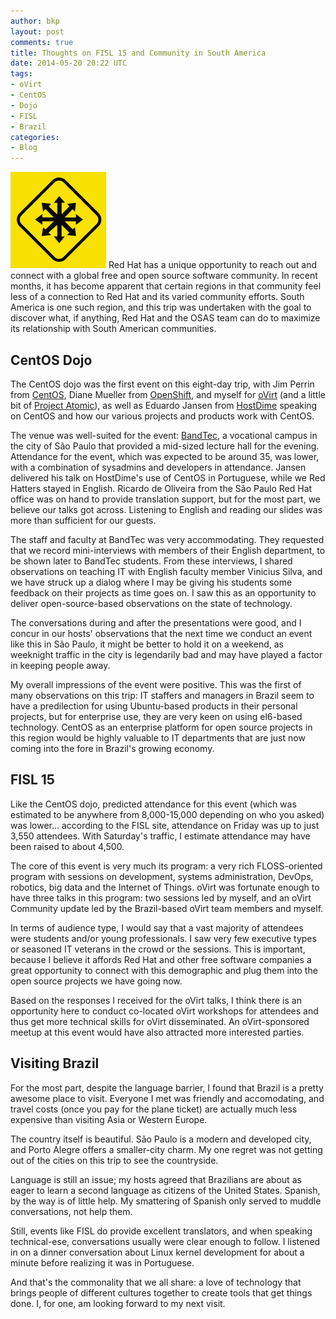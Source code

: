 ```yaml
---
author: bkp
layout: post
comments: true
title: Thoughts on FISL 15 and Community in South America
date: 2014-05-20 20:22 UTC
tags:
- oVirt
- CentOS
- Dojo
- FISL
- Brazil
categories:
- Blog
---
```

![](/images/blog/fisl.png)
Red Hat has a unique opportunity to reach out and connect with a global free and open source software community. In recent months, it has become apparent that certain regions in that community feel less of a connection to Red Hat and its varied community efforts. South America is one such region, and this trip was undertaken with the goal to discover what, if anything, Red Hat and the OSAS team can do to maximize its relationship with South American communities.

## CentOS Dojo

The CentOS dojo was the first event on this eight-day trip, with Jim Perrin from [CentOS](http://www.centos.org/), Diane Mueller from [OpenShift](https://www.openshift.com/), and myself for [oVirt](http://www.ovirt.org/) (and a little bit of [Project Atomic](http://www.projectatomic.io/)), as well as Eduardo Jansen from [HostDime](http://www.hostdime.com.br/) speaking on CentOS and how our various projects and products work with CentOS.

The venue was well-suited for the event: [BandTec](http://www.bandtec.com.br/), a vocational campus in the city of São Paulo that provided a mid-sized lecture hall for the evening. Attendance for the event, which was expected to be around 35, was lower, with a combination of sysadmins and developers in attendance. Jansen delivered his talk on HostDime's use of CentOS in Portuguese, while we Red Hatters stayed in English. Ricardo de Oliveira from the São Paulo Red Hat office was on hand to provide translation support, but for the most part, we believe our talks got across. Listening to English and reading our slides was more than sufficient for our guests.

The staff and faculty at BandTec was very accommodating. They requested that we record mini-interviews with members of their English department, to be shown later to BandTec students. From these interviews, I shared observations on teaching IT with English faculty member Vinicius Silva, and we have struck up a dialog where I may be giving his students some feedback on their projects as time goes on. I saw this as an opportunity to deliver open-source-based observations on the state of technology.

The conversations during and after the presentations were good, and I concur in our hosts' observations that the next time we conduct an event like this in São Paulo, it might be better to hold it on a weekend, as weeknight traffic in the city is legendarily bad and may have played a factor in keeping people away.

My overall impressions of the event were positive. This was the first of many observations on this trip: IT staffers and managers in Brazil seem to have a predilection for using Ubuntu-based products in their personal projects, but for enterprise use, they are very keen on using el6-based technology. CentOS as an enterprise platform for open source projects in this region would be highly valuable to IT departments that are just now coming into the fore in Brazil's growing economy.

## FISL 15

Like the CentOS dojo, predicted attendance for this event (which was estimated to be anywhere from 8,000-15,000 depending on who you asked) was lower... according to the FISL site, attendance on Friday was up to just 3,550 attendees. With Saturday's traffic, I estimate attendance may have been raised to about 4,500.

The core of this event is very much its program: a very rich FLOSS-oriented program with sessions on development, systems administration, DevOps, robotics, big data and the Internet of Things. oVirt was fortunate enough to have three talks in this program: two sessions led by myself, and an oVirt Community update led by the Brazil-based oVirt team members and myself.

In terms of audience type, I would say that a vast majority of attendees were students and/or young professionals. I saw very few executive types or seasoned IT veterans in the crowd or the sessions. This is important, because I believe it affords Red Hat and other free software companies a great opportunity to connect with this demographic and plug them into the open source projects we have going now. 

Based on the responses I received for the oVirt talks, I think there is an opportunity here to conduct co-located oVirt workshops for attendees and thus get more technical skills for oVirt disseminated. An oVirt-sponsored meetup at this event would have also attracted more interested parties. 

## Visiting Brazil

For the most part, despite the language barrier, I found that Brazil is a pretty awesome place to visit. Everyone I met was friendly and accomodating, and travel costs (once you pay for the plane ticket) are actually much less expensive than visiting Asia or Western Europe.

The country itself is beautiful. São Paulo is a modern and developed city, and Porto Alegre offers a smaller-city charm. My one regret was not getting out of the cities on this trip to see the countryside.

Language is still an issue; my hosts agreed that Brazilians are about as eager to learn a second language as citizens of the United States. Spanish, by the way is of little help. My smattering of Spanish only served to muddle conversations, not help them.

Still, events like FISL do provide excellent translators, and when speaking technical-ese, conversations usually were clear enough to follow. I listened in on a dinner conversation about Linux kernel development for about a minute before realizing it was in Portuguese.

And that's the commonality that we all share: a love of technology that brings people of different cultures together to create tools that get things done. I, for one, am looking forward to my next visit.
